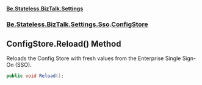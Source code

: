 #### [Be.Stateless.BizTalk.Settings](README.md 'README')
### [Be.Stateless.BizTalk.Settings.Sso](Be.Stateless.BizTalk.Settings.Sso.md 'Be.Stateless.BizTalk.Settings.Sso').[ConfigStore](ConfigStore.md 'Be.Stateless.BizTalk.Settings.Sso.ConfigStore')

## ConfigStore.Reload() Method

Reloads the Config Store with fresh values from the Enterprise Single Sign-On (SSO).

```csharp
public void Reload();
```